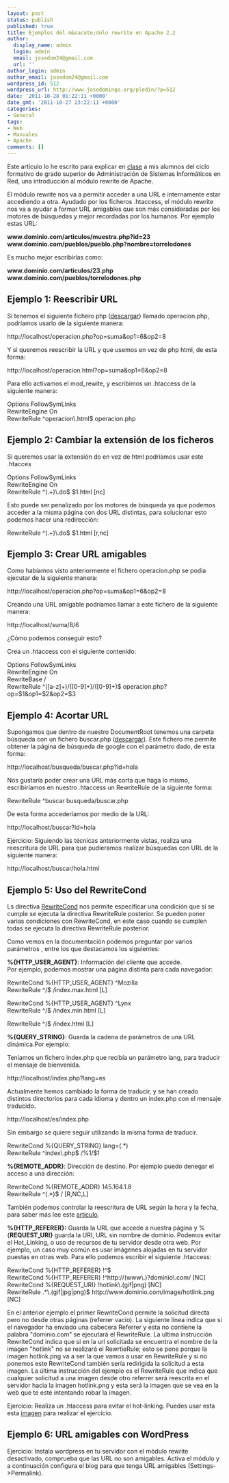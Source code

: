 ```yaml
---
layout: post
status: publish
published: true
title: Ejemplos del m&oacute;dulo rewrite en Apache 2.2
author:
  display_name: admin
  login: admin
  email: josedom24@gmail.com
  url: ''
author_login: admin
author_email: josedom24@gmail.com
wordpress_id: 512
wordpress_url: http://www.josedomingo.org/pledin/?p=512
date: '2011-10-28 01:22:11 +0000'
date_gmt: '2011-10-27 23:22:11 +0000'
categories:
- General
tags:
- Web
- Manuales
- Apache
comments: []
---
```

<p>Este art&iacute;culo lo he escrito para explicar en <a href="http://informatica.gonzalonazareno.org/plataforma/course/view.php?id=40">clase</a> a mis alumnos del ciclo formativo de grado superior de Administraci&oacute;n de Sistemas Inform&aacute;ticos en Red, una introducci&oacute;n al m&oacute;dulo rewrite de Apache.</p>
<p>El m&oacute;dulo rewrite nos va a permitir acceder a una URL e internamente estar accediendo a otra. Ayudado por los ficheros .htaccess, el m&oacute;dulo rewrite nos va a ayudar a formar URL amigables que son m&aacute;s consideradas por los motores de b&uacute;squedas y mejor recordadas por los humanos. Por ejemplo estas URL:</p>
<p><strong>www.dominio.com/articulos/muestra.php?id=23</strong><br />
<strong>www.dominio.com/pueblos/pueblo.php?nombre=torrelodones</strong></p>
<p>Es mucho mejor escribirlas como:</p>
<p><strong>www.dominio.com/articulos/23.php </strong><br />
<strong>www.dominio.com/pueblos/torrelodones.php</strong></p>
<h2>Ejemplo 1: Reescribir URL</h2>
<p>Si tenemos el siguiente fichero php (<a href="http://informatica.gonzalonazareno.org/plataforma/file.php/40/php.txt">descargar</a>) llamado operacion.php, podr&iacute;amos usarlo de la siguiente manera:</p>
<p>http://localhost/operacion.php?op=suma&amp;op1=6&amp;op2=8</p>
<p>Y si queremos reescribir la URL y que usemos en vez de php html, de esta forma:</p>
<p>http://localhost/operacion.html?op=suma&amp;op1=6&amp;op2=8</p>
<p>Para ello activamos el mod_rewite, y escribimos un .htaccess de la siguiente manera:</p>
<p>Options FollowSymLinks<br />
RewriteEngine On<br />
RewriteRule ^operacion\.html$ operacion.php</p>
<h2><strong>Ejemplo 2: Cambiar la extensi&oacute;n de los ficheros</strong></h2>
<p>Si queremos usar la extensi&oacute;n do en vez de html podr&iacute;amos usar este .htacces</p>
<p>Options FollowSymLinks<br />
RewriteEngine On<br />
RewriteRule ^(.+)\.do$ $1.html<strong></strong> [nc]</p>
<p>Esto puede ser penalizado por los motores de b&uacute;squeda ya que podemos acceder a la misma p&aacute;gina con dos URL distintas, para solucionar esto podemos hacer una redirecci&oacute;n:</p>
<p>RewriteRule ^(.+)\.do$ $1.html<strong></strong> [r,nc]</p>
<h2><strong>Ejemplo 3: Crear URL amigables</strong></h2>
<p>Como hab&iacute;amos visto anteriormente el fichero operacion.php se pod&iacute;a ejecutar de la siguiente manera:</p>
<p>http://localhost/operacion.php?op=suma&amp;op1=6&amp;op2=8</p>
<p>Creando una URL amigable podr&iacute;amos llamar a este fichero de la siguiente manera:</p>
<p>http://localhost/suma/8/6</p>
<p>&iquest;C&oacute;mo podemos conseguir esto?</p>
<p>Crea un .htaccess con el siguiente contenido:</p>
<p>Options FollowSymLinks<br />
RewriteEngine On<br />
RewriteBase /<br />
RewriteRule ^([a-z]+)/([0-9]+)/([0-9]+)$ operacion.php?op=$1&amp;op1=$2&amp;op2=$3</p>
<h2><strong>Ejemplo 4: Acortar URL</strong></h2>
<p>Supongamos que dentro de nuestro DocumentRoot tenemos una carpeta b&uacute;squeda con un fichero buscar.php (<a href="http://informatica.gonzalonazareno.org/plataforma/file.php/40/buscar.txt">descargar</a>). Este fichero me permite obtener la p&aacute;gina de b&uacute;squeda de google con el par&aacute;metro dado, de esta forma:</p>
<p>http://localhost/busqueda/buscar.php?id=hola</p>
<p>Nos gustar&iacute;a poder crear una URL m&aacute;s corta que haga lo mismo, escribir&iacute;amos en nuestro .htaccess un RewriteRule de la siguiente forma:</p>
<p>RewriteRule ^buscar busqueda/buscar.php</p>
<p>De esta forma acceder&iacute;amos por medio de la URL:</p>
<p>http://localhost/buscar?id=hola</p>
<p>Ejercicio: Siguiendo las t&eacute;cnicas anteriormente vistas, realiza una reescritura de URL para que pudieramos realizar b&uacute;squedas con URL de la siguiente manera:</p>
<p>http://localhost/buscar/hola.html</p>
<h2><strong>Ejemplo 5: Uso del RewriteCond</strong></h2>
<p>Ls directiva <a href="http://httpd.apache.org/docs/2.0/mod/mod_rewrite.html#rewritecond">RewriteCond</a> nos permite especificar una condici&oacute;n que si se cumple se ejecuta la directiva RewriteRule posterior. Se pueden poner varias condiciones con RewriteCond, en este caso cuando se cumplen todas se ejecuta la directiva RewriteRule posterior.</p>
<p>Como vemos en la documentaci&oacute;n podemos preguntar por varios par&aacute;metros , entre los que destacamos los siguientes:</p>
<p><strong>%{HTTP_USER_AGENT}</strong>: Informaci&oacute;n del cliente que accede.<br />
Por ejemplo, podemos mostrar una p&aacute;gina distinta para cada navegador:</p>
<p>RewriteCond %{HTTP_USER_AGENT} ^Mozilla<br />
RewriteRule ^/$ /index.max.html [L]</p>
<p>RewriteCond %{HTTP_USER_AGENT} ^Lynx<br />
RewriteRule ^/$ /index.min.html [L]</p>
<p>RewriteRule ^/$ /index.html [L]</p>
<p><strong>%{QUERY_STRING}</strong>: Guarda la cadena de par&aacute;metros de una URL din&aacute;mica.Por ejemplo:</p>
<p>Ten&iacute;amos un fichero index.php que recib&iacute;a un par&aacute;metro lang, para traducir el mensaje de bienvenida.</p>
<p>http://localhost/index.php?lang=es</p>
<p>Actualmente hemos cambiado la forma de traducir, y se han creado distintos directorios para cada idioma y dentro un index.php con el mensaje traducido.</p>
<p>http://localhost/es/index.php</p>
<p>Sin embargo se quiere seguir utilizando la misma forma de traducir.</p>
<p>RewriteCond %{QUERY_STRING} lang=(.*)<br />
RewriteRule ^index\.php$ /%1/$1</p>
<p><strong>%{REMOTE_ADDR}</strong>: Direcci&oacute;n de destino. Por ejemplo puedo denegar el acceso a una direcci&oacute;n:</p>
<p>RewriteCond %{REMOTE_ADDR} 145.164.1.8<br />
RewriteRule ^(.*)$ / [R,NC,L]</p>
<p>Tambi&eacute;n podemos controlar la reescritura de URL seg&uacute;n la hora y la fecha, para saber m&aacute;s lee este <a href="http://www.askapache.com/htaccess/time_hour-rewritecond-time.html">art&iacute;culo</a>.</p>
<p><strong>%{HTTP_REFERER}:</strong> Guarda la URL que accede a nuestra p&aacute;gina y %{<strong>REQUEST_URI}</strong> guarda la URI, URL sin nombre de dominio. Podemos evitar el Hot_Linking, o uso de recursos de tu servidor desde otra web. Por ejemplo, un caso muy com&uacute;n es usar im&aacute;genes alojadas en tu servidor puestas en otras web. Para ello podemos escribir el siguiente .htaccess:</p>
<p>RewriteCond %{HTTP_REFERER} !^$<br />
RewriteCond %{HTTP_REFERER} !^http://(www\.)?dominio\.com/ [NC]<br />
RewriteCond %{REQUEST_URI} !hotlink\.(gif|png) [NC]<br />
RewriteRule .*\.(gif|jpg|png)$ http://www.dominio.com/image/hotlink.png [NC]</p>
<p>En el anterior ejemplo el primer RewriteCond permite la solicitud directa pero no desde otras p&aacute;ginas (referrer vac&iacute;o). La siguiente l&iacute;nea indica que si el navegador ha enviado una cabecera Referrer y esta no contiene la palabra "dominio.com" se ejecutar&aacute; el RewriteRule. La ultima instrucci&oacute;n RewriteCond indica que si en la url solicitada se encuentra el nombre de la imagen "hotlink" no se realizar&aacute; el RewrtieRule; esto se pone porque la imagen hotlink.png va a ser la que vamos a usar en RewriteRule y si no ponemos este RewriteCond tambi&eacute;n ser&iacute;a redirigida la solicitud a esta imagen. La &uacute;ltima instrucci&oacute;n del ejemplo es el RewriteRule que indica que cualquier solicitud a una imagen desde otro referrer ser&aacute; reescrita en el servidor hacia la imagen hotlink.png y esta ser&aacute; la imagen que se vea en la web que te est&eacute; intentando robar la imagen.</p>
<p>Ejercicio: Realiza un .htaccess para evitar el hot-linking. Puedes usar esta esta <a href="http://informatica.gonzalonazareno.org/plataforma/file.php/40/hotlink.gif">imagen</a> para realizar el ejercicio.</p>
<h2><strong>Ejemplo 6: URL amigables con WordPress</strong></h2>
<p>Ejercicio: Instala wordpress en tu servidor con el m&oacute;dulo rewrite desactivado, comprueba que las URL no son amigables. Activa el m&oacute;dulo y a continuaci&oacute;n configura el blog para que tenga URL amigables (Settings->Permalink).</p>
